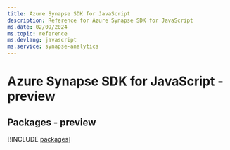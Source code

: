 ```yaml
---
title: Azure Synapse SDK for JavaScript
description: Reference for Azure Synapse SDK for JavaScript
ms.date: 02/09/2024
ms.topic: reference
ms.devlang: javascript
ms.service: synapse-analytics
---
```

# Azure Synapse SDK for JavaScript - preview
## Packages - preview
[!INCLUDE [packages](synapse-index.md)]